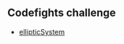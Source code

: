 
## Codefights challenge
* [ellipticSystem](https://codefights.com/challenge/nCaaeWtkCBfvWHCPX/solutions)
